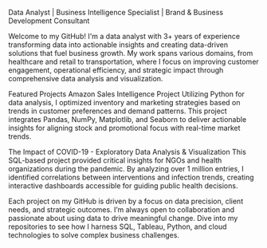  
Data Analyst | Business Intelligence Specialist | Brand & Business Development Consultant

Welcome to my GitHub! I'm a data analyst with 3+ years of experience transforming data into actionable insights and creating data-driven solutions that fuel business growth. My work spans various domains, from healthcare and retail to transportation, where I focus on improving customer engagement, operational efficiency, and strategic impact through comprehensive data analysis and visualization.

Featured Projects
Amazon Sales Intelligence Project
Utilizing Python for data analysis, I optimized inventory and marketing strategies based on trends in customer preferences and demand patterns. This project integrates Pandas, NumPy, Matplotlib, and Seaborn to deliver actionable insights for aligning stock and promotional focus with real-time market trends.

The Impact of COVID-19 - Exploratory Data Analysis & Visualization
This SQL-based project provided critical insights for NGOs and health organizations during the pandemic. By analyzing over 1 million entries, I identified correlations between interventions and infection trends, creating interactive dashboards accessible for guiding public health decisions.

Each project on my GitHub is driven by a focus on data precision, client needs, and strategic outcomes. I’m always open to collaboration and passionate about using data to drive meaningful change. Dive into my repositories to see how I harness SQL, Tableau, Python, and cloud technologies to solve complex business challenges.

